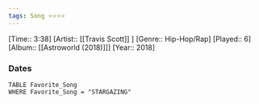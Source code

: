 ```yaml
---
tags: Song ⭐⭐⭐⭐ 
---
```

[Time:: 3:38]
[Artist:: [[Travis Scott]] ]
[Genre:: Hip-Hop/Rap]
[Played:: 6]
[Album:: [[Astroworld (2018)]]]
[Year:: 2018]
### Dates
````dataview
TABLE Favorite_Song
WHERE Favorite_Song = "STARGAZING"
````